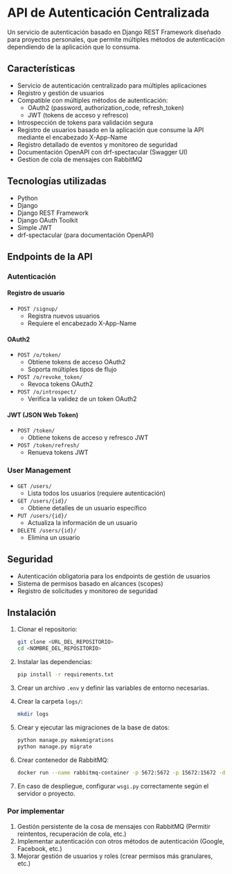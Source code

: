 # API de Autenticación Centralizada

Un servicio de autenticación basado en Django REST Framework diseñado para proyectos personales, que permite múltiples
métodos de autenticación dependiendo de la aplicación que lo consuma.

## Características

- Servicio de autenticación centralizado para múltiples aplicaciones
- Registro y gestión de usuarios
- Compatible con múltiples métodos de autenticación:
    - OAuth2 (password, authorization_code, refresh_token)
    - JWT (tokens de acceso y refresco)
- Introspección de tokens para validación segura
- Registro de usuarios basado en la aplicación que consume la API mediante el encabezado X-App-Name
- Registro detallado de eventos y monitoreo de seguridad
- Documentación OpenAPI con drf-spectacular (Swagger UI)
- Gestion de cola de mensajes con RabbitMQ

## Tecnologías utilizadas

- Python
- Django
- Django REST Framework
- Django OAuth Toolkit
- Simple JWT
- drf-spectacular (para documentación OpenAPI)

## Endpoints de la API

### Autenticación

#### Registro de usuario

- `POST /signup/`
    - Registra nuevos usuarios
    - Requiere el encabezado X-App-Name

#### OAuth2

- `POST /o/token/`
    - Obtiene tokens de acceso OAuth2
    - Soporta múltiples tipos de flujo
- `POST /o/revoke_token/`
    - Revoca tokens OAuth2
- `POST /o/introspect/`
    - Verifica la validez de un token OAuth2

#### JWT (JSON Web Token)

- `POST /token/`
    - Obtiene tokens de acceso y refresco JWT
- `POST /token/refresh/`
    - Renueva tokens JWT

### User Management

- `GET /users/`
    - Lista todos los usuarios (requiere autenticación)
- `GET /users/{id}/`
    - Obtiene detalles de un usuario específico
- `PUT /users/{id}/`
    - Actualiza la información de un usuario
- `DELETE /users/{id}/`
    - Elimina un usuario

## Seguridad

- Autenticación obligatoria para los endpoints de gestión de usuarios
- Sistema de permisos basado en alcances (scopes)
- Registro de solicitudes y monitoreo de seguridad

## Instalación

1. Clonar el repositorio:
    ```bash
    git clone <URL_DEL_REPOSITORIO>
    cd <NOMBRE_DEL_REPOSITORIO>
    ```

2. Instalar las dependencias:
    ```bash
    pip install -r requirements.txt
    ```

3. Crear un archivo `.env` y definir las variables de entorno necesarias.

4. Crear la carpeta `logs/`:
    ```bash
    mkdir logs
    ```

5. Crear y ejecutar las migraciones de la base de datos:
    ```bash
    python manage.py makemigrations
    python manage.py migrate
    ```

6. Crear contenedor de RabbitMQ:
    ```bash
    docker run --name rabbitmq-container -p 5672:5672 -p 15672:15672 -d rabbitmq:management
    ```

7. En caso de despliegue, configurar `wsgi.py` correctamente según el servidor o proyecto.

### Por implementar

1. Gestión persistente de la cosa de mensajes con RabbitMQ (Permitir reintentos, recuperación de cola, etc.)
2. Implementar autenticación con otros métodos de autenticación (Google, Facebook, etc.)
3. Mejorar gestión de usuarios y roles (crear permisos más granulares, etc.)